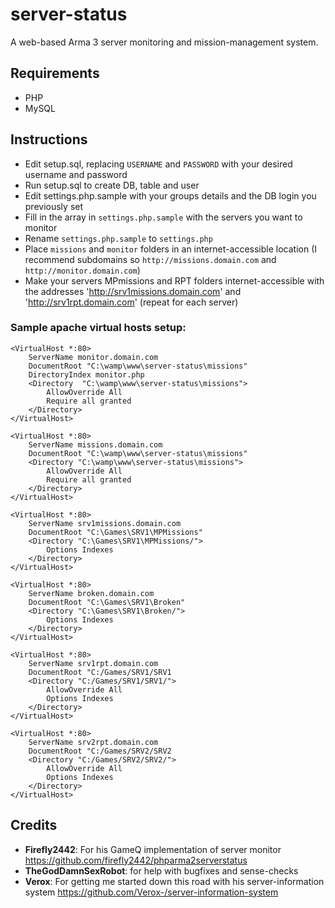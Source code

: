 # server-status

A web-based Arma 3 server monitoring and mission-management system.

## Requirements

* PHP
* MySQL

## Instructions

* Edit setup.sql, replacing `USERNAME` and `PASSWORD` with your desired username and password
* Run setup.sql to create DB, table and user
* Edit settings.php.sample with your groups details and the DB login you previously set
* Fill in the array in `settings.php.sample` with the servers you want to monitor
* Rename `settings.php.sample` to `settings.php`
* Place `missions` and `monitor` folders in an internet-accessible location (I recommend subdomains so `http://missions.domain.com` and `http://monitor.domain.com`)
* Make your servers MPmissions and RPT folders internet-accessible with the addresses 'http://srv1missions.domain.com' and 'http://srv1rpt.domain.com' (repeat for each server)

### Sample apache virtual hosts setup:

```
<VirtualHost *:80>
	ServerName monitor.domain.com
	DocumentRoot "C:\wamp\www\server-status\missions"
	DirectoryIndex monitor.php
	<Directory  "C:\wamp\www\server-status\missions">
		AllowOverride All
		Require all granted
	</Directory>
</VirtualHost>

<VirtualHost *:80>
	ServerName missions.domain.com
	DocumentRoot "C:\wamp\www\server-status\missions"
	<Directory "C:\wamp\www\server-status\missions">
		AllowOverride All
		Require all granted
	</Directory>
</VirtualHost>

<VirtualHost *:80>
	ServerName srv1missions.domain.com
	DocumentRoot "C:\Games\SRV1\MPMissions"
	<Directory "C:\Games\SRV1\MPMissions/">
		Options Indexes
	</Directory>
</VirtualHost>

<VirtualHost *:80>
	ServerName broken.domain.com
	DocumentRoot "C:\Games\SRV1\Broken"
	<Directory "C:\Games\SRV1\Broken/">
		Options Indexes
	</Directory>
</VirtualHost>

<VirtualHost *:80>
	ServerName srv1rpt.domain.com
	DocumentRoot "C:/Games/SRV1/SRV1
	<Directory "C:/Games/SRV1/SRV1/">
		AllowOverride All
		Options Indexes
	</Directory>
</VirtualHost>

<VirtualHost *:80>
	ServerName srv2rpt.domain.com
	DocumentRoot "C:/Games/SRV2/SRV2
	<Directory "C:/Games/SRV2/SRV2/">
		AllowOverride All
		Options Indexes
	</Directory>
</VirtualHost>
```

## Credits

* __Firefly2442__: For his GameQ implementation of server monitor https://github.com/firefly2442/phparma2serverstatus
* __TheGodDamnSexRobot__: for help with bugfixes and sense-checks
* __Verox__: For getting me started down this road with his server-information system https://github.com/Verox-/server-information-system
